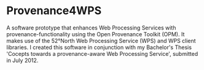 # Provenance4WPS
A software prototype that enhances Web Processing Services with provenance-functionality using the Open Provenance Toolkit (OPM). It makes use of the 52°North Web Processing Service (WPS) and WPS client libraries. 
I created this software in conjunction with my Bachelor's Thesis 'Cocepts towards a provenance-aware Web Processing Service', submitted in July 2012.
 
